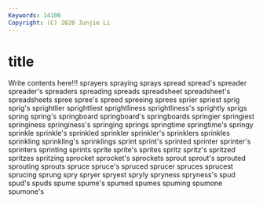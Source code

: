 ```yaml
---
Keywords: 14106
Copyright: (C) 2020 Junjie Li
---
```


# title

Write contents here!!!
sprayers 
spraying
sprays 
spread 
spread's 
spreader 
spreader's 
spreaders 
spreading 
spreads 
spreadsheet 
spreadsheet's
spreadsheets 
spree 
spree's 
spreed 
spreeing 
sprees 
sprier 
spriest 
sprig 
sprig's
sprightlier 
sprightliest 
sprightliness 
sprightliness's 
sprightly 
sprigs 
spring 
spring's 
springboard 
springboard's
springboards 
springier 
springiest 
springiness 
springiness's 
springing 
springs 
springtime 
springtime's 
springy
sprinkle 
sprinkle's 
sprinkled 
sprinkler 
sprinkler's 
sprinklers 
sprinkles 
sprinkling 
sprinkling's 
sprinklings
sprint 
sprint's 
sprinted 
sprinter 
sprinter's 
sprinters 
sprinting 
sprints 
sprite 
sprite's
sprites 
spritz 
spritz's 
spritzed 
spritzes 
spritzing 
sprocket 
sprocket's 
sprockets 
sprout
sprout's 
sprouted 
sprouting 
sprouts 
spruce 
spruce's 
spruced 
sprucer 
spruces 
sprucest
sprucing 
sprung 
spry 
spryer 
spryest 
spryly 
spryness 
spryness's 
spud 
spud's
spuds 
spume 
spume's 
spumed 
spumes 
spuming 
spumone 
spumone's 
